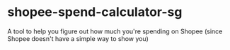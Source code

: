 # shopee-spend-calculator-sg
A tool to help you figure out how much you're spending on Shopee (since Shopee doesn't have a simple way to show you)
